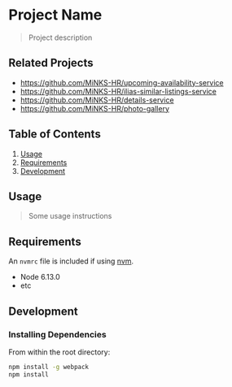 # Project Name

> Project description

## Related Projects

  - https://github.com/MiNKS-HR/upcoming-availability-service
  - https://github.com/MiNKS-HR/ilias-similar-listings-service
  - https://github.com/MiNKS-HR/details-service
  - https://github.com/MiNKS-HR/photo-gallery

## Table of Contents

1. [Usage](#Usage)
1. [Requirements](#requirements)
1. [Development](#development)

## Usage

> Some usage instructions

## Requirements

An `nvmrc` file is included if using [nvm](https://github.com/creationix/nvm).

- Node 6.13.0
- etc

## Development

### Installing Dependencies

From within the root directory:

```sh
npm install -g webpack
npm install
```

